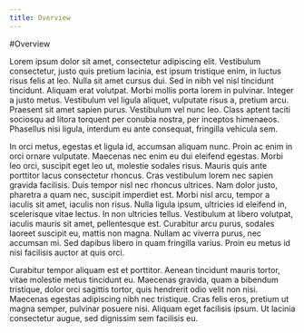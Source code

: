 ```yaml
---
title: Overview
---
```

#Overview

Lorem ipsum dolor sit amet, consectetur adipiscing elit. Vestibulum consectetur, justo quis pretium lacinia, est ipsum tristique enim, in luctus risus felis at leo. Nulla sit amet cursus dui. Sed in nibh vel nisl tincidunt tincidunt. Aliquam erat volutpat. Morbi mollis porta lorem in pulvinar. Integer a justo metus. Vestibulum vel ligula aliquet, vulputate risus a, pretium arcu. Praesent sit amet sapien purus. Vestibulum vel nunc leo. Class aptent taciti sociosqu ad litora torquent per conubia nostra, per inceptos himenaeos. Phasellus nisi ligula, interdum eu ante consequat, fringilla vehicula sem.

In orci metus, egestas et ligula id, accumsan aliquam nunc. Proin ac enim in orci ornare vulputate. Maecenas nec enim eu dui eleifend egestas. Morbi leo orci, suscipit eget leo ut, molestie sodales risus. Mauris quis ante porttitor lacus consectetur rhoncus. Cras vestibulum lorem nec sapien gravida facilisis. Duis tempor nisl nec rhoncus ultrices. Nam dolor justo, pharetra a quam nec, suscipit imperdiet est. Morbi nisl arcu, tempor a iaculis sit amet, iaculis non risus. Nulla ligula ipsum, ultricies id eleifend in, scelerisque vitae lectus. In non ultricies tellus. Vestibulum at libero volutpat, iaculis mauris sit amet, pellentesque est. Curabitur arcu purus, sodales laoreet suscipit eu, mattis non magna. Nullam ac viverra purus, nec accumsan mi. Sed dapibus libero in quam fringilla varius. Proin eu metus id nisi facilisis auctor at quis orci.

Curabitur tempor aliquam est et porttitor. Aenean tincidunt mauris tortor, vitae molestie metus tincidunt eu. Maecenas gravida, quam a bibendum tristique, dolor orci sagittis tortor, quis hendrerit odio velit non nisi. Maecenas egestas adipiscing nibh nec tristique. Cras felis eros, pretium ut magna semper, pulvinar posuere nisi. Aliquam eget facilisis ipsum. Ut lacinia consectetur augue, sed dignissim sem facilisis eu. 